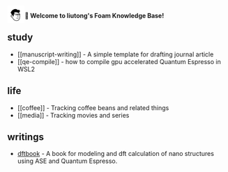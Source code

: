 
<img src="attachments/2021-11-14-19-05-29.png" width=40 align="left">

**👋 Welcome to liutong's Foam Knowledge Base!**

## study

- [[manuscript-writing]] - A simple template for drafting journal article
- [[qe-compile]] - how to compile gpu accelerated Quantum Espresso in WSL2

## life

- [[coffee]] - Tracking coffee beans and related things
- [[media]] - Tracking movies and series

## writings

- [dftbook](/dftbook/dftbook.html) - A book for modeling and dft calculation of nano structures using ASE and Quantum Espresso.

